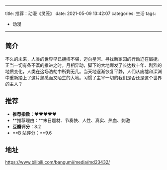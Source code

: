 ----
title: 推荐：动漫《灵笼》
date: 2021-05-09 13:42:07
categories: 生活
tags:
- 动漫
----

## 简介

不久的未来，人类的世界早已拥挤不堪，迈向星河、寻找新家园的行动迫在眉捷。正当一切有条不紊的推进之时，月相异动，脚下的大地爆发了长达数十年、剧烈的地质变化，人类在这场浩劫中所剩无几。当天地逐渐恢复平静，人们从废墟和深渊中重新踏上了这片熟悉而又陌生的大地。习惯了主宰一切的我们是否还是这个世界的主人？

## 推荐

- **推荐指数：**❤️❤️❤️❤️❤️
- **推荐理由：**末日题材、节奏快、人性、真实、热血、刺激
- **豆瓣评分**：8.2
- **B 站评分：**9.6

## 地址

https://www.bilibili.com/bangumi/media/md23432/

